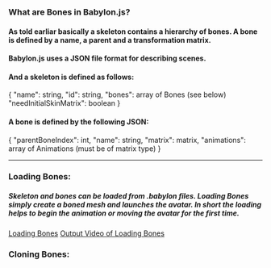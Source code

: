 ### What are Bones in Babylon.js?
#### As told earliar basically a skeleton contains a hierarchy of bones. A bone is defined by a name, a parent and a transformation matrix.

#### Babylon.js uses a JSON file format for describing scenes.

#### And a skeleton is defined as follows:
{
    "name": string,
    "id": string,
    "bones": array of Bones (see below)
    "needInitialSkinMatrix": boolean
}

#### A bone is defined by the following JSON:
{
    "parentBoneIndex": int,
    "name": string,
    "matrix": matrix,
    "animations": array of Animations (must be of matrix type)
}

--------

### Loading Bones:
##### Skeleton and bones can be loaded from .babylon files. Loading Bones simply create a boned mesh and launches the avatar. In short the loading helps to begin the animation or moving the avatar for the first time.

[Loading Bones](bones.html) 
[Output Video of Loading Bones](loading_bones.mkv)

### Cloning Bones:
##### 

